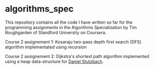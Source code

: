 # algorithms_spec
This repository contains all the code I have written so far for the programming assignments in the Algorithms Specialization by Tim Roughgarden of Standford University on Coursera.

Course 2 assignement 1: Kosaraju two-pass depth first search (DFS) algorithm implementated using recursion

Course 2 assignement 2: Dijkstra's shortest path algorithm implemented using a heap data-structure for [Daniel Stutzbach](https://github.com/DanielStutzbach/heapdict).
